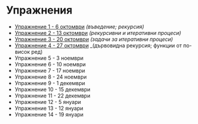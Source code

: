 Упражнения
==========
* [Упражнение 1 - 6 октомври](01/) _(въведение; рекурсия)_
* [Упражнение 2 - 13 октомври](02/) _(рекурсивни и итеративни процеси)_
* [Упражнение 3 - 20 октомври](03/) _(задачи за итеративни процеси)_
* [Упражнение 4 - 27 октомври](04/) _(дървовидна рекурсия; функции от по-висок ред)
* Упражнение 5 - 3 ноември
* Упражнение 6 - 10 ноември
* Упражнение 7 - 17 ноември
* Упражнение 8 - 24 ноември
* Упражнение 9 - 1 декември
* Упражнение 10 - 15 декември
* Упражнение 11 - 22 декември
* Упражнение 12 - 5 януари
* Упражнение 13 - 12 януари
* Упражнение 14 - 19 януари
